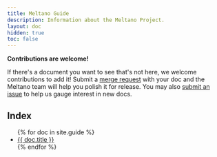 ```yaml
---
title: Meltano Guide
description: Information about the Meltano Project.
layout: doc
hidden: true
toc: false
---
```


<div class="notification is-info">
  <p><strong>Contributions are welcome!</strong></p>
  <p>If there's a document you want to see that's not here, we welcome contributions to add it! Submit a <a href="https://gitlab.com/meltano/meltano/-/tree/master/docs/">merge request</a> with your doc and the Meltano team will help you polish it for release. You may also <a href="https://gitlab.com/meltano/meltano/issues/new?issue%5Bassignee_id%5D=&issue%5Bmilestone_id%5D=">submit an issue</a> to help us gauge interest in new docs.</p>
</div>

## Index

<ul>
  {% for doc in site.guide %}
    <li><a href="{{ doc.url }}">{{ doc.title }}</a></li>
  {% endfor %}
</ul>